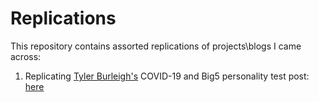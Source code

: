 # Replications

This repository contains assorted replications of projects\blogs I came across:

1. Replicating [Tyler Burleigh's](https://tylerburleigh.com/blog/covid-19-and-the-big-5-personality-test/) COVID-19 and Big5 personality test post: [here](https://github.com/AmitLevinson/replications/tree/master/big5-replication)
